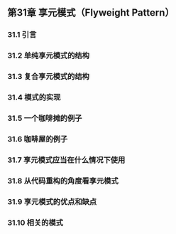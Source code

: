 ## 第31章 享元模式（Flyweight Pattern）



### 31.1 引言



### 31.2 单纯享元模式的结构



### 31.3 复合享元模式的结构



### 31.4 模式的实现



### 31.5 一个咖啡摊的例子



### 31.6 咖啡屋的例子



### 31.7 享元模式应当在什么情况下使用



### 31.8 从代码重构的角度看享元模式



### 31.9 享元模式的优点和缺点



### 31.10 相关的模式



